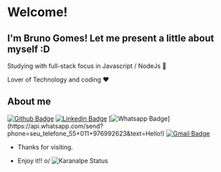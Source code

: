 # Welcome!

## I'm Bruno Gomes! Let me present a little about myself :D

Studying with full-stack focus in Javascript / NodeJs :robot:

Lover of Technology and coding :heart:

## About me 
[![Github Badge](https://img.shields.io/badge/-Github-000?style=flat-square&logo=Github&logoColor=white&link=link_do_seu_perfil_no_github)](https://github.com/bruno2026)
[![Linkedin Badge](https://img.shields.io/badge/-LinkedIn-blue?style=flat-square&logo=Linkedin&logoColor=white&link=link_do_seu_perfil_no_linkedin)](https://www.linkedin.com/in/bruno-gomes-216564ba/)
[![Whatsapp Badge](https://img.shields.io/badge/-Whatsapp-4CA143?style=flat-square&labelColor=4CA143&logo=whatsapp&logoColor=white&link=https://api.whatsapp.com/send?phone=seu_telefone_55+DDD+número_de_telefone&text=Hello!)](https://api.whatsapp.com/send?phone=seu_telefone_55+011+976992623&text=Hello!)
[![Gmail Badge](https://img.shields.io/badge/-Gmail-c14438?style=flat-square&logo=Gmail&logoColor=white&link=mailto:seu_email)](mailto:brunoo.gomes11@gmail.com)

- Thanks for visiting. 

- Enjoy it!! o/
![Karanalpe Status](https://github-readme-stats.vercel.app/api?username=karanalpe&show_icons=true)
